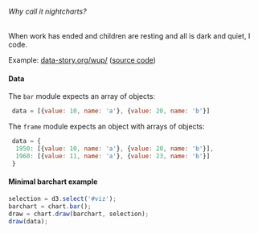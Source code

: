###### Why call it nightcharts?

When work has ended and children are resting and all is dark and quiet, I code.


Example:  [data-story.org/wup/](http://data-story.org/wup/) ([source code](https://github.com/deciob/wup))


#### Data

The `bar` module expects an array of objects:
```js
 data = [{value: 10, name: 'a'}, {value: 20, name: 'b'}]
```

The `frame` module expects an object with arrays of objects:
```js
 data = { 
  1950: [{value: 10, name: 'a'}, {value: 20, name: 'b'}],
  1960: [{value: 11, name: 'a'}, {value: 23, name: 'b'}]
 }
```

#### Minimal barchart example

```js
selection = d3.select('#viz');
barchart = chart.bar();
draw = chart.draw(barchart, selection);
draw(data);
```
